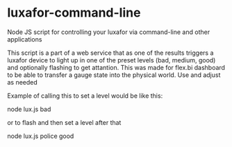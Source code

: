 # luxafor-command-line
Node JS script for controlling your luxafor via command-line and other applications

This script is a part of a web service that as one of the results triggers a luxafor device to light up in one of the preset levels (bad, medium, good) and optionally flashing to get attantion. This was made for flex.bi dashboard to be able to transfer a gauge state into the physical world. Use and adjust as needed

Example of calling this to set a level would be like this:

node lux.js bad

or to flash and then set a level after that

node lux.js police good
